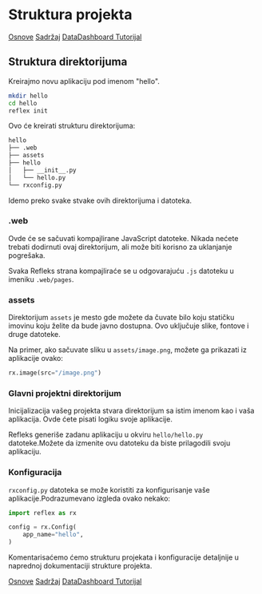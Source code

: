 
# Struktura projekta

[Osnove](03_basic.md) [Sadržaj](00_sadrzaj.md) [DataDashboard Tutorijal](05_datadashboard.md)

## Struktura direktorijuma

Kreirajmo novu aplikaciju pod imenom "hello".

```sh
mkdir hello
cd hello
reflex init
```

Ovo će kreirati strukturu direktorijuma:

```sh
hello
├── .web
├── assets
├── hello
│   ├── __init__.py
│   └── hello.py
└── rxconfig.py
```

Idemo preko svake stvake ovih direktorijuma i datoteka.

### .web

Ovde će se sačuvati kompajlirane JavaScript datoteke. Nikada nećete trebati dodirnuti ovaj direktorijum, ali može biti korisno za uklanjanje pogrešaka.

Svaka Refleks strana kompajliraće se u odgovarajuću `.js` datoteku u imeniku `.web/pages`.

### assets

Direktorijum `assets` je mesto gde možete da čuvate bilo koju statičku imovinu koju želite da bude javno dostupna. Ovo uključuje slike, fontove i druge datoteke.

Na primer, ako sačuvate sliku u `assets/image.png`, možete ga prikazati  iz aplikacije ovako:

```py
rx.image(src="/image.png")
```

### Glavni projektni direktorijum

Inicijalizacija vašeg projekta stvara direktorijum sa istim imenom kao i vaša aplikacija. Ovde ćete pisati logiku svoje aplikacije.

Refleks generiše zadanu aplikaciju u okviru `hello/hello.py` datoteke.Možete da izmenite ovu datoteku da biste prilagodili svoju aplikaciju.

### Konfiguracija

`rxconfig.py` datoteka se može koristiti za konfigurisanje vaše aplikacije.Podrazumevano izgleda ovako nekako:

```py
import reflex as rx

config = rx.Config(
    app_name="hello",
)
```

Komentarisaćemo ćemo strukturu projekata i konfiguracije detaljnije u naprednoj dokumentaciji strukture projekta.

[Osnove](03_basic.md) [Sadržaj](00_sadrzaj.md) [DataDashboard Tutorijal](05_datadashboard.md)
